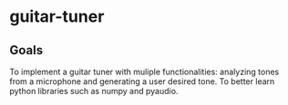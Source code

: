# guitar-tuner

## Goals
To implement a guitar tuner with muliple functionalities: analyzing tones from a microphone and generating a user desired tone.
To better learn python libraries such as numpy and pyaudio.
